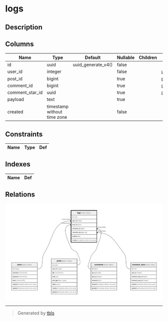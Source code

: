 # logs

## Description



## Columns

| Name | Type | Default | Nullable | Children | Parents | Comment |
| ---- | ---- | ------- | -------- | -------- | ------- | ------- |
| id | uuid | uuid_generate_v4() | false |  |  |  |
| user_id | integer |  | false |  | [users](users.md)  |  |
| post_id | bigint |  | true |  | [posts](posts.md)  |  |
| comment_id | bigint |  | true |  | [comments](comments.md)  |  |
| comment_star_id | uuid |  | true |  | [comment_stars](comment_stars.md)  |  |
| payload | text |  | true |  |  |  |
| created | timestamp without time zone |  | false |  |  |  |

## Constraints

| Name | Type | Def |
| ---- | ---- | --- |

## Indexes

| Name | Def |
| ---- | --- |

## Relations

![er](logs.png)

---

> Generated by [tbls](https://github.com/k1LoW/tbls)